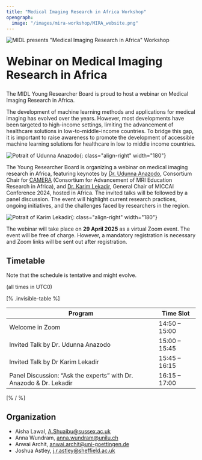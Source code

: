 ```yaml
---
title: "Medical Imaging Research in Africa Workshop"
opengraph:
  image: "/images/mira-workshop/MIRA_website.png"
---
```


![MIDL presents "Medical Imaging Research in Africa" Workshop](/images/mira-workshop/MIRA_website.png)

<h1 style="font-size: 30px; margin-top: 30px; margin-bottom: 24px">Webinar on Medical Imaging Research in Africa</h1>

The MIDL Young Researcher Board is proud to host a webinar on Medical Imaging Research in Africa.

The development of machine learning methods and applications for medical imaging has evolved over the years. However, most developments have been targeted to high-income settings, limiting the advancement of healthcare solutions in low-to-middle-income countries. To bridge this gap, it is important to raise awareness to promote the development of accessible machine learning solutions for healthcare in low to middle income countries.

![Potrait of Udunna Anazodo](/images/mira-workshop/pic_udunna.png){: class="align-right" width="180"}

The Young Researcher Board is organizing a webinar on medical imaging research in Africa, featuring keynotes by [Dr. Udunna Anazodo](https://www.mcgill.ca/neuro/udunna-anazodo-phd), Consortium Chair for [CAMERA](https://www.linkedin.com/company/consortium-for-advancement-of-mri-education-research-in-africa/) (Consortium for Advancement of MRI Education Research in Africa), and [Dr. Karim Lekadir](https://mat.ub.edu/departament/professors/lekadir-karim/), General Chair of MICCAI Conference 2024, hosted in Africa. The invited talks will be followed by a panel discussion. The event will highlight current research practices, ongoing initiatives, and the challenges faced by researchers in the region.

![Potrait of Karim Lekadir](/images/mira-workshop/pic_karim.jpg){: class="align-right" width="180"}

The webinar will take place on **29 April 2025** as a virtual Zoom event. The event will be free of charge. However, a mandatory registration is necessary and Zoom links will be sent out after registration.

## Timetable

Note that the schedule is tentative and might evolve.

(all times in UTC0)

[% .invisible-table %]

| Program                                                            | Time Slot     |
| --------                                                           | ---------     |
| Welcome in Zoom                                                    | 14:50 – 15:00 |
| Invited Talk by Dr. Udunna Anazodo                                 | 15:00 – 15:45 |
| Invited Talk by Dr Karim Lekadir                                   | 15:45 – 16:15 |
| Panel Discussion: “Ask the experts” with Dr. Anazodo & Dr. Lekadir | 16:15 – 17:00 |

[% / %]

## Organization

* Aisha Lawal, <A.Shuaibu@sussex.ac.uk>
* Anna Wundram, <anna.wundram@unilu.ch>
* Anwai Archit, <anwai.archit@uni-goettingen.de>
* Joshua Astley, <j.r.astley@sheffield.ac.uk>
